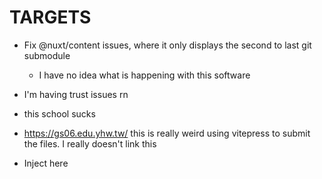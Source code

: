 # TARGETS
- Fix @nuxt/content issues, where it only displays the second to last git submodule
    - I have no idea what is happening with this software

- I'm having trust issues rn
- this school sucks

- https://gs06.edu.yhw.tw/ this is really weird using vitepress to submit the files. I really doesn't link this 

- Inject here 

